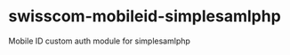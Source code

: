 swisscom-mobileid-simplesamlphp
===============================

Mobile ID custom auth module for simplesamlphp